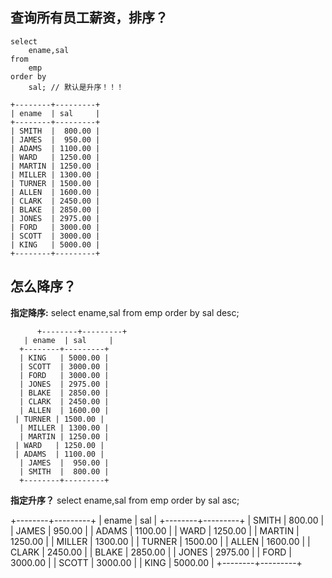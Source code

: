 ## 查询所有员工薪资，排序？
	select 
		ename,sal
	from
		emp
	order by
		sal; // 默认是升序！！！

	+--------+---------+
	| ename  | sal     |
	+--------+---------+
	| SMITH  |  800.00 |
	| JAMES  |  950.00 |
	| ADAMS  | 1100.00 |
	| WARD   | 1250.00 |
	| MARTIN | 1250.00 |
	| MILLER | 1300.00 |
	| TURNER | 1500.00 |
	| ALLEN  | 1600.00 |
	| CLARK  | 2450.00 |
	| BLAKE  | 2850.00 |
	| JONES  | 2975.00 |
	| FORD   | 3000.00 |
	| SCOTT  | 3000.00 |
	| KING   | 5000.00 |
	+--------+---------+

## 怎么降序？

   **指定降序:**
	select 
		ename,sal
	from
		emp
	order by
		sal desc;

          +--------+---------+
       | ename  | sal     |
      +--------+---------+
      | KING   | 5000.00 |
      | SCOTT  | 3000.00 |
      | FORD   | 3000.00 |
      | JONES  | 2975.00 |
      | BLAKE  | 2850.00 |
      | CLARK  | 2450.00 |
      | ALLEN  | 1600.00 |
     | TURNER | 1500.00 |
      | MILLER | 1300.00 |
      | MARTIN | 1250.00 |
     | WARD   | 1250.00 |
     | ADAMS  | 1100.00 |
      | JAMES  |  950.00 |
      | SMITH  |  800.00 |
      +--------+---------+

**指定升序？**
	select 
		ename,sal
	from
		emp
	order by
		sal asc;

+--------+---------+
| ename  | sal     |
+--------+---------+
| SMITH  |  800.00 |
| JAMES  |  950.00 |
| ADAMS  | 1100.00 |
| WARD   | 1250.00 |
| MARTIN | 1250.00 |
| MILLER | 1300.00 |
| TURNER | 1500.00 |
| ALLEN  | 1600.00 |
| CLARK  | 2450.00 |
| BLAKE  | 2850.00 |
| JONES  | 2975.00 |
| FORD   | 3000.00 |
| SCOTT  | 3000.00 |
| KING   | 5000.00 |
+--------+---------+

